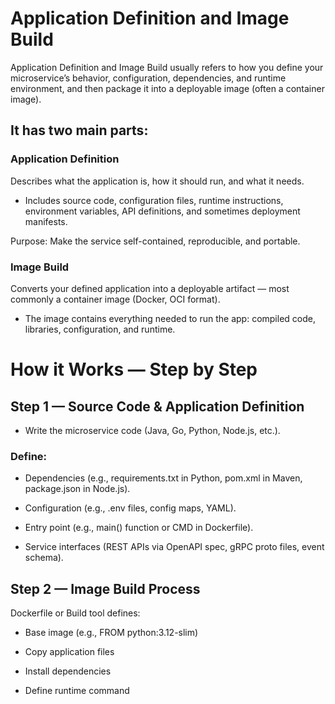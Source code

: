 # Application Definition and Image Build
Application Definition and Image Build usually refers to how you define your microservice’s behavior, configuration, dependencies, and runtime environment, and then package it into a deployable image (often a container image).

## It has two main parts:

### Application Definition

Describes what the application is, how it should run, and what it needs.

- Includes source code, configuration files, runtime instructions, environment variables, API definitions, and sometimes deployment manifests.

Purpose: Make the service self-contained, reproducible, and portable.

### Image Build

Converts your defined application into a deployable artifact — most commonly a container image (Docker, OCI format).

- The image contains everything needed to run the app: compiled code, libraries, configuration, and runtime.


# How it Works — Step by Step 

## Step 1 — Source Code & Application Definition

- Write the microservice code (Java, Go, Python, Node.js, etc.).

### Define:

- Dependencies (e.g., requirements.txt in Python, pom.xml in Maven, package.json in Node.js).

- Configuration (e.g., .env files, config maps, YAML).

- Entry point (e.g., main() function or CMD in Dockerfile).

- Service interfaces (REST APIs via OpenAPI spec, gRPC proto files, event schema).

## Step 2 — Image Build Process 

Dockerfile or Build tool defines:

- Base image (e.g., FROM python:3.12-slim)

- Copy application files

- Install dependencies

- Define runtime command